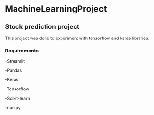 # MachineLearningProject

## Stock prediction project
This project was done to experiment with tensorflow and keras libraries. 

### Requirements

-Streamlit

-Pandas

-Keras

-Tensorflow

-Scikit-learn

-numpy

